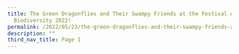 ```yaml
---
title: The Green Dragonflies and Their Swampy Friends at the Festival of
  Biodiversity 2022!
permalink: /2022/05/23/the-green-dragonflies-and-their-swampy-friends-at-the-festival-of-biodiversity-2022/
description: ""
third_nav_title: Page 1
---
```

